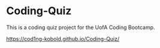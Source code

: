 # Coding-Quiz
This is a coding quiz project for the UofA Coding Bootcamp.

https://cod1ng-kobold.github.io/Coding-Quiz/
